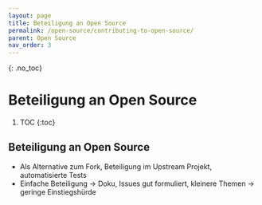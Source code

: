 ```yaml
---
layout: page
title: Beteiligung an Open Source
permalink: /open-source/contributing-to-open-source/
parent: Open Source
nav_order: 3
---
```


{: .no_toc}
# Beteiligung an Open Source

1. TOC
{:toc}

## Beteiligung an Open Source

- Als Alternative zum Fork, Beteiligung im Upstream Projekt, automatisierte Tests
- Einfache Beteiligung -> Doku, Issues gut formuliert, kleinere Themen -> geringe Einstiegshürde
